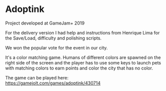 # Adoptink
Project developed at GameJam+ 2019

For the delivery version I had help and instructions from Henrique Lima for the Save/Load, difficulty and polishing scripts.

We won the popular vote for the event in our city.

It's a color matching game. Humans of different colors are spawned on the right side of the screen and the player has to use some keys to launch pets with matching colors to earn points and color the city that has no color.

The game can be played here: https://gamejolt.com/games/adoptink/430714
